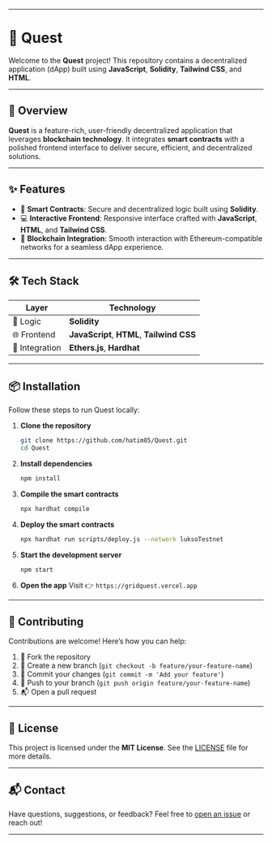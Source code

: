
---

# 🚀 Quest

Welcome to the **Quest** project! This repository contains a decentralized application (dApp) built using **JavaScript**, **Solidity**, **Tailwind CSS**, and **HTML**.

---

## 🧭 Overview

**Quest** is a feature-rich, user-friendly decentralized application that leverages **blockchain technology**. It integrates **smart contracts** with a polished frontend interface to deliver secure, efficient, and decentralized solutions.

---

## ✨ Features

* 🔐 **Smart Contracts**: Secure and decentralized logic built using **Solidity**.
* 💻 **Interactive Frontend**: Responsive interface crafted with **JavaScript**, **HTML**, and **Tailwind CSS**.
* 🔗 **Blockchain Integration**: Smooth interaction with Ethereum-compatible networks for a seamless dApp experience.

---

## 🛠️ Tech Stack

| Layer          | Technology                                 |
| -------------- | ------------------------------------------ |
| 🧠 Logic       | **Solidity**                               |
| 🌐 Frontend    | **JavaScript**, **HTML**, **Tailwind CSS** |
| 🔌 Integration | **Ethers.js**, **Hardhat**                 |

---

## 📦 Installation

Follow these steps to run Quest locally:

1. **Clone the repository**

   ```bash
   git clone https://github.com/hatim85/Quest.git
   cd Quest
   ```

2. **Install dependencies**

   ```bash
   npm install
   ```

3. **Compile the smart contracts**

   ```bash
   npx hardhat compile
   ```

4. **Deploy the smart contracts**

   ```bash
   npx hardhat run scripts/deploy.js --network luksoTestnet
   ```

5. **Start the development server**

   ```bash
   npm start
   ```

6. **Open the app**
   Visit 👉 `https://gridquest.vercel.app`

---

## 🤝 Contributing

Contributions are welcome! Here’s how you can help:

1. 🍴 Fork the repository
2. 🌱 Create a new branch (`git checkout -b feature/your-feature-name`)
3. 💾 Commit your changes (`git commit -m 'Add your feature'`)
4. 🚀 Push to your branch (`git push origin feature/your-feature-name`)
5. 📬 Open a pull request

---

## 📄 License

This project is licensed under the **MIT License**.
See the [LICENSE](LICENSE) file for more details.

---

## 📬 Contact

Have questions, suggestions, or feedback?
Feel free to [open an issue](https://github.com/hatim85/Quest/issues) or reach out!

---
